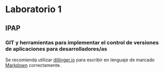 # Laboratorio 1

## IPAP

### GIT y herramientas para implementar el control de versiones de aplicaciones para desarrolladores/as

Se recomienda utilizar [dillinger.io](http://dillinger.io) para escribir en lenguaje de marcado [Markdown](https://es.wikipedia.org/wiki/Markdown) correctamente.